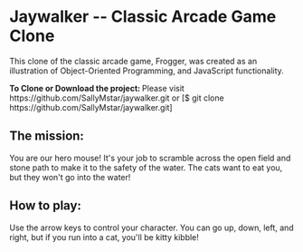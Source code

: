<h1>Jaywalker -- Classic Arcade Game Clone
</h1>

This clone of the classic arcade game, Frogger, was created
as an illustration of Object-Oriented Programming, and JavaScript functionality.

<strong>
To Clone or Download the project:
</strong>
Please visit https://github.com/SallyMstar/jaywalker.git
or [$ git clone https://github.com/SallyMstar/jaywalker.git]

<h2><strong>
The mission:
</strong></h2>
     You are our hero mouse!  It's your job to scramble across the open field and stone path to make it to the safety of the water.  The cats want to eat you, but they won't go into the water!


<h2><strong>
How to play:
</strong></h2>
     Use the arrow keys to control your character.  You can go up, down, left, and right, but if you run into a cat, you'll be kitty kibble!
